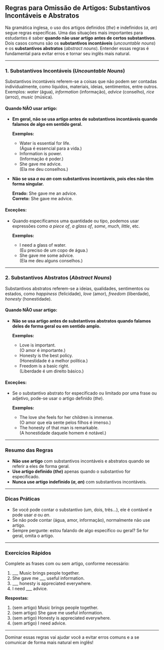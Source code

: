 ## Regras para Omissão de Artigos: Substantivos Incontáveis e Abstratos

Na gramática inglesa, o uso dos artigos definidos (*the*) e indefinidos (*a*, *an*) segue regras específicas. Uma das situações mais importantes para estudantes é saber **quando não usar artigo antes de certos substantivos**. Dois casos comuns são os **substantivos incontáveis** (*uncountable nouns*) e os **substantivos abstratos** (*abstract nouns*). Entender essas regras é fundamental para evitar erros e tornar seu inglês mais natural.

---

### 1. Substantivos Incontáveis (*Uncountable Nouns*)

Substantivos incontáveis referem-se a coisas que não podem ser contadas individualmente, como líquidos, materiais, ideias, sentimentos, entre outros. Exemplos: *water* (água), *information* (informação), *advice* (conselho), *rice* (arroz), *music* (música).

#### **Quando NÃO usar artigo:**

- **Em geral, não se usa artigo antes de substantivos incontáveis quando falamos de algo em sentido geral.**
  
  **Exemplos:**
  - Water is essential for life.  
    (Água é essencial para a vida.)
  - Information is power.  
    (Informação é poder.)
  - She gave me advice.  
    (Ela me deu conselhos.)

- **Não se usa *a* ou *an* com substantivos incontáveis, pois eles não têm forma singular.**
  
  **Errado:** She gave me an advice.  
  **Correto:** She gave me advice.

#### **Exceções:**
- Quando especificamos uma quantidade ou tipo, podemos usar expressões como *a piece of*, *a glass of*, *some*, *much*, *little*, etc.
  
  **Exemplos:**
  - I need a glass of water.  
    (Eu preciso de um copo de água.)
  - She gave me some advice.  
    (Ela me deu alguns conselhos.)

---

### 2. Substantivos Abstratos (*Abstract Nouns*)

Substantivos abstratos referem-se a ideias, qualidades, sentimentos ou estados, como *happiness* (felicidade), *love* (amor), *freedom* (liberdade), *honesty* (honestidade).

#### **Quando NÃO usar artigo:**

- **Não se usa artigo antes de substantivos abstratos quando falamos deles de forma geral ou em sentido amplo.**
  
  **Exemplos:**
  - Love is important.  
    (O amor é importante.)
  - Honesty is the best policy.  
    (Honestidade é a melhor política.)
  - Freedom is a basic right.  
    (Liberdade é um direito básico.)

#### **Exceções:**
- Se o substantivo abstrato for especificado ou limitado por uma frase ou adjetivo, pode-se usar o artigo definido (*the*).
  
  **Exemplos:**
  - The love she feels for her children is immense.  
    (O amor que ela sente pelos filhos é imenso.)
  - The honesty of that man is remarkable.  
    (A honestidade daquele homem é notável.)

---

### **Resumo das Regras**

- **Não use artigo** com substantivos incontáveis e abstratos quando se referir a eles de forma geral.
- **Use artigo definido (*the*)** apenas quando o substantivo for especificado.
- **Nunca use artigo indefinido (*a*, *an*)** com substantivos incontáveis.

---

### **Dicas Práticas**

- Se você pode contar o substantivo (um, dois, três...), ele é contável e pode usar *a* ou *an*.
- Se não pode contar (água, amor, informação), normalmente não use artigo.
- Sempre pergunte: estou falando de algo específico ou geral? Se for geral, omita o artigo.

---

### **Exercícios Rápidos**

Complete as frases com ou sem artigo, conforme necessário:

1. ___ Music brings people together.
2. She gave me ___ useful information.
3. ___ honesty is appreciated everywhere.
4. I need ___ advice.

**Respostas:**
1. (sem artigo) Music brings people together.
2. (sem artigo) She gave me useful information.
3. (sem artigo) Honesty is appreciated everywhere.
4. (sem artigo) I need advice.

---

Dominar essas regras vai ajudar você a evitar erros comuns e a se comunicar de forma mais natural em inglês!